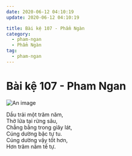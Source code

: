 ```yaml
---
date: 2020-06-12 04:10:19
update: 2020-06-12 04:10:19

title: Bài kệ 107 - Phẩm Ngàn
category:
  - pham-ngan
  - Phẩm Ngàn
tag:
  - pham-ngan
---
```


# Bài kệ 107 - Pham Ngan

![An image](/img/pham-ngan/pham-ngan-107.jpg)

Dầu trải một trăm năm,<br>Thờ lửa tại rừng sâu,<br>Chẳng bằng trong giây lát,<br>Cúng dường bậc tự tu.<br>Cúng dường vậy tốt hơn,<br>Hơn trăm năm tế tự.<br>
